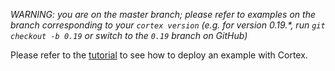 _WARNING: you are on the master branch; please refer to examples on the branch corresponding to your `cortex version` (e.g. for version 0.19.*, run `git checkout -b 0.19` or switch to the `0.19` branch on GitHub)_

Please refer to the [tutorial](https://docs.cortex.dev/text-generator) to see how to deploy an example with Cortex.
